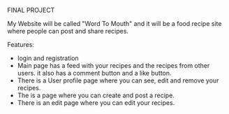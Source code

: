 FINAL PROJECT

My Website will be called "Word To Mouth" and it will be a food recipe site where people can post and share recipes.

Features:

- login and registration
- Main page has a feed with your recipes and the recipes from other users. it also has a comment button and a like button.
- There is a User profile page where you can see, edit and remove your recipes.
- The is a page where you can create and post a recipe.
- There is an edit page where you can edit your recipes.